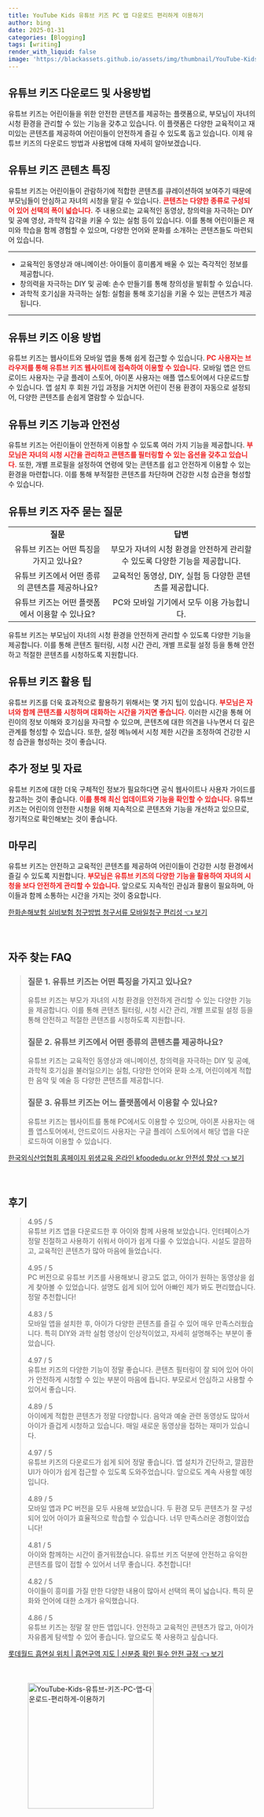 ```yaml
---
title: YouTube Kids 유튜브 키즈 PC 앱 다운로드 편리하게 이용하기
author: bing
date: 2025-01-31
categories: [Blogging]
tags: [writing]
render_with_liquid: false
image: 'https://blackassets.github.io/assets/img/thumbnail/YouTube-Kids-유튜브-키즈-PC-앱-다운로드-편리하게-이용하기.webp'
---
```



<h2 id='유튜브-키즈-다운로드-및-사용방법'>유튜브 키즈 다운로드 및 사용방법</h2>

<p>유튜브 키즈는 어린이들을 위한 안전한 콘텐츠를 제공하는 플랫폼으로, 부모님이 자녀의 시청 환경을 관리할 수 있는 기능을 갖추고 있습니다. 이 플랫폼은 다양한 교육적이고 재미있는 콘텐츠를 제공하여 어린이들이 안전하게 즐길 수 있도록 돕고 있습니다. 이제 유튜브 키즈의 다운로드 방법과 사용법에 대해 자세히 알아보겠습니다.</p>

<h2 id='유튜브-키즈-콘텐츠-특징'>유튜브 키즈 콘텐츠 특징</h2>

<p> 유튜브 키즈는 어린이들이 관람하기에 적합한 콘텐츠를 큐레이션하여 보여주기 때문에 부모님들이 안심하고 자녀의 시청을 맡길 수 있습니다. <b><span style="color: #ee2323;">콘텐츠는 다양한 종류로 구성되어 있어 선택의 폭이 넓습니다.</span></b> 주 내용으로는 교육적인 동영상, 창의력을 자극하는 DIY 및 공예 영상, 과학적 감각을 키울 수 있는 실험 등이 있습니다. 이를 통해 어린이들은 재미와 학습을 함께 경험할 수 있으며, 다양한 언어와 문화를 소개하는 콘텐츠들도 마련되어 있습니다.</p>

<hr />

<ul>
    <li>교육적인 동영상과 애니메이션: 아이들이 흥미롭게 배울 수 있는 즉각적인 정보를 제공합니다.</li>
    <li>창의력을 자극하는 DIY 및 공예: 손수 만들기를 통해 창의성을 발휘할 수 있습니다.</li>
    <li>과학적 호기심을 자극하는 실험: 실험을 통해 호기심을 키울 수 있는 콘텐츠가 제공됩니다.</li>
</ul>

<hr />

<h2 id='유튜브-키즈-이용-방법'>유튜브 키즈 이용 방법</h2>

<p>유튜브 키즈는 웹사이트와 모바일 앱을 통해 쉽게 접근할 수 있습니다. <b><span style="color: #ee2323;">PC 사용자는 브라우저를 통해 유튜브 키즈 웹사이트에 접속하여 이용할 수 있습니다.</span></b> 모바일 앱은 안드로이드 사용자는 구글 플레이 스토어, 아이폰 사용자는 애플 앱스토어에서 다운로드할 수 있습니다. 앱 설치 후 회원 가입 과정을 거치면 어린이 전용 환경이 자동으로 설정되어, 다양한 콘텐츠를 손쉽게 열람할 수 있습니다.</p>

<h2 id='유튜브-키즈-기능과-안전성'>유튜브 키즈 기능과 안전성</h2>

<p>유튜브 키즈는 어린이들이 안전하게 이용할 수 있도록 여러 가지 기능을 제공합니다. <b><span style="color: #ee2323;">부모님은 자녀의 시청 시간을 관리하고 콘텐츠를 필터링할 수 있는 옵션을 갖추고 있습니다.</span></b> 또한, 개별 프로필을 설정하여 연령에 맞는 콘텐츠를 쉽고 안전하게 이용할 수 있는 환경을 마련합니다. 이를 통해 부적절한 콘텐츠를 차단하며 건강한 시청 습관을 형성할 수 있습니다.</p>

<h2 id='유튜브-키즈-자주-묻는-질문'>유튜브 키즈 자주 묻는 질문</h2>

<table>
    <tr>
        <td style="text-align: center; height: 17px;"><b>질문</b></td>
        <td style="text-align: center; height: 17px;"><b>답변</b></td>
    </tr>
    <tr>
        <td style="text-align: center; height: 17px;">유튜브 키즈는 어떤 특징을 가지고 있나요?</td>
        <td style="text-align: center; height: 17px;">부모가 자녀의 시청 환경을 안전하게 관리할 수 있도록 다양한 기능을 제공합니다.</td>
    </tr>
    <tr>
        <td style="text-align: center; height: 17px;">유튜브 키즈에서 어떤 종류의 콘텐츠를 제공하나요?</td>
        <td style="text-align: center; height: 17px;">교육적인 동영상, DIY, 실험 등 다양한 콘텐츠를 제공합니다.</td>
    </tr>
    <tr>
        <td style="text-align: center; height: 17px;">유튜브 키즈는 어떤 플랫폼에서 이용할 수 있나요?</td>
        <td style="text-align: center; height: 17px;">PC와 모바일 기기에서 모두 이용 가능합니다.</td>
    </tr>
</table>

<p>유튜브 키즈는 부모님이 자녀의 시청 환경을 안전하게 관리할 수 있도록 다양한 기능을 제공합니다. 이를 통해 콘텐츠 필터링, 시청 시간 관리, 개별 프로필 설정 등을 통해 안전하고 적절한 콘텐츠를 시청하도록 지원합니다.</p>

<h2 id='유튜브-키즈-활용-팁'>유튜브 키즈 활용 팁</h2>

<p>유튜브 키즈를 더욱 효과적으로 활용하기 위해서는 몇 가지 팁이 있습니다. <b><span style="color: #ee2323;">부모님은 자녀와 함께 콘텐츠를 시청하며 대화하는 시간을 가지면 좋습니다.</span></b> 이러한 시간을 통해 어린이의 정보 이해와 호기심을 자극할 수 있으며, 콘텐츠에 대한 의견을 나누면서 더 깊은 관계를 형성할 수 있습니다. 또한, 설정 메뉴에서 시청 제한 시간을 조정하여 건강한 시청 습관을 형성하는 것이 좋습니다.</p>

<h2 id='추가-정보-및-자료'>추가 정보 및 자료</h2>

<p>유튜브 키즈에 대한 더욱 구체적인 정보가 필요하다면 공식 웹사이트나 사용자 가이드를 참고하는 것이 좋습니다. <b><span style="color: #ee2323;">이를 통해 최신 업데이트와 기능을 확인할 수 있습니다.</span></b> 유튜브 키즈는 어린이의 안전한 시청을 위해 지속적으로 콘텐츠와 기능을 개선하고 있으므로, 정기적으로 확인해보는 것이 좋습니다.</p>

<h2 id='마무리'>마무리</h2>

<p>유튜브 키즈는 안전하고 교육적인 콘텐츠를 제공하여 어린이들이 건강한 시청 환경에서 즐길 수 있도록 지원합니다. <b><span style="color: #ee2323;">부모님은 유튜브 키즈의 다양한 기능을 활용하여 자녀의 시청을 보다 안전하게 관리할 수 있습니다.</span></b> 앞으로도 지속적인 관심과 활용이 필요하며, 아이들과 함께 소통하는 시간을 가지는 것이 중요합니다.</p>


<p><a class="click-button" title="한화손해보험 실비보험 청구방법 청구서류 모바일청구 편리성" href="https://blackassets.github.io/posts/%ED%95%9C%ED%99%94%EC%86%90%ED%95%B4%EB%B3%B4%ED%97%98-%EC%8B%A4%EB%B9%84%EB%B3%B4%ED%97%98-%EC%B2%AD%EA%B5%AC%EB%B0%A9%EB%B2%95-%EC%B2%AD%EA%B5%AC%EC%84%9C%EB%A5%98-%EB%AA%A8%EB%B0%94%EC%9D%BC%EC%B2%AD%EA%B5%AC-%ED%8E%B8%EB%A6%AC%EC%84%B1/" rel="dofollow">한화손해보험 실비보험 청구방법 청구서류 모바일청구 편리성 👈 보기</a></p><br>
<h2 id='자주_찾는_FAQ'>자주 찾는 FAQ</h2>
<div itemscope="" itemtype="https://schema.org/FAQPage"> 
<blockquote> 
<div itemscope="" itemprop="mainEntity" itemtype="https://schema.org/Question"> 
<h3 itemprop="name">질문 1. 유튜브 키즈는 어떤 특징을 가지고 있나요?</h3> 
<div itemscope="" itemprop="acceptedAnswer" itemtype="https://schema.org/Answer"> 
<span itemprop="text"> 
<p>유튜브 키즈는 부모가 자녀의 시청 환경을 안전하게 관리할 수 있는 다양한 기능을 제공합니다. 이를 통해 콘텐츠 필터링, 시청 시간 관리, 개별 프로필 설정 등을 통해 안전하고 적절한 콘텐츠를 시청하도록 지원합니다.</p> 
</span> 
</div> 
</div> 
<div itemscope="" itemprop="mainEntity" itemtype="https://schema.org/Question"> 
<h3 itemprop="name">질문 2. 유튜브 키즈에서 어떤 종류의 콘텐츠를 제공하나요?</h3> 
<div itemscope="" itemprop="acceptedAnswer" itemtype="https://schema.org/Answer"> 
<span itemprop="text"> 
<p>유튜브 키즈는 교육적인 동영상과 애니메이션, 창의력을 자극하는 DIY 및 공예, 과학적 호기심을 불러일으키는 실험, 다양한 언어와 문화 소개, 어린이에게 적합한 음악 및 예술 등 다양한 콘텐츠를 제공합니다.</p> 
</span> 
</div> 
</div> 
<div itemscope="" itemprop="mainEntity" itemtype="https://schema.org/Question"> 
<h3 itemprop="name">질문 3. 유튜브 키즈는 어느 플랫폼에서 이용할 수 있나요?</h3> 
<div itemscope="" itemprop="acceptedAnswer" itemtype="https://schema.org/Answer"> 
<span itemprop="text"> 
<p>유튜브 키즈는 웹사이트를 통해 PC에서도 이용할 수 있으며, 아이폰 사용자는 애플 앱스토어에서, 안드로이드 사용자는 구글 플레이 스토어에서 해당 앱을 다운로드하여 이용할 수 있습니다.</p> 
</span> 
</div> 
</div> 
</blockquote> 
</div>
<p><a class="click-button" title="한국외식산업협회 홈페이지 위생교육 온라인 kfoodedu.or.kr 안전성 향상" href="https://blackassets.github.io/posts/%ED%95%9C%EA%B5%AD%EC%99%B8%EC%8B%9D%EC%82%B0%EC%97%85%ED%98%91%ED%9A%8C-%ED%99%88%ED%8E%98%EC%9D%B4%EC%A7%80-%EC%9C%84%EC%83%9D%EA%B5%90%EC%9C%A1-%EC%98%A8%EB%9D%BC%EC%9D%B8-kfoodedu.or.kr-%EC%95%88%EC%A0%84%EC%84%B1-%ED%96%A5%EC%83%81/" rel="dofollow">한국외식산업협회 홈페이지 위생교육 온라인 kfoodedu.or.kr 안전성 향상 👈 보기</a></p><br>
<h2 id='후기'>후기</h2>
<div itemscope itemtype="https://schema.org/Product">
  <blockquote>
  <div itemprop="review" itemscope itemtype="https://schema.org/Review">
      <div itemprop="reviewRating" itemscope itemtype="https://schema.org/Rating"> <span itemprop="ratingValue">4.95</span> / <span itemprop="bestRating">5</span> </div>
      <span itemprop="reviewBody">유튜브 키즈 앱을 다운로드한 후 아이와 함께 사용해 보았습니다. 인터페이스가 정말 친절하고 사용하기 쉬워서 아이가 쉽게 다룰 수 있었습니다. 시설도 깔끔하고, 교육적인 콘텐츠가 많아 마음에 들었습니다.</span>
  </div>
  <br>
  <div itemprop="review" itemscope itemtype="https://schema.org/Review">
      <div itemprop="reviewRating" itemscope itemtype="https://schema.org/Rating"> <span itemprop="ratingValue">4.95</span> / <span itemprop="bestRating">5</span> </div>
      <span itemprop="reviewBody">PC 버전으로 유튜브 키즈를 사용해보니 광고도 없고, 아이가 원하는 동영상을 쉽게 찾아볼 수 있었습니다. 설명도 쉽게 되어 있어 아빠인 제가 봐도 편리했습니다. 정말 추천합니다!</span>
  </div>
  <br>
  <div itemprop="review" itemscope itemtype="https://schema.org/Review">
      <div itemprop="reviewRating" itemscope itemtype="https://schema.org/Rating"> <span itemprop="ratingValue">4.83</span> / <span itemprop="bestRating">5</span> </div>
      <span itemprop="reviewBody">모바일 앱을 설치한 후, 아이가 다양한 콘텐츠를 즐길 수 있어 매우 만족스러웠습니다. 특히 DIY와 과학 실험 영상이 인상적이었고, 자세히 설명해주는 부분이 좋았습니다.</span>
  </div>
  <br>
  <div itemprop="review" itemscope itemtype="https://schema.org/Review">
      <div itemprop="reviewRating" itemscope itemtype="https://schema.org/Rating"> <span itemprop="ratingValue">4.97</span> / <span itemprop="bestRating">5</span> </div>
      <span itemprop="reviewBody">유튜브 키즈의 다양한 기능이 정말 좋습니다. 콘텐츠 필터링이 잘 되어 있어 아이가 안전하게 시청할 수 있는 부분이 마음에 듭니다. 부모로서 안심하고 사용할 수 있어서 좋습니다.</span>
  </div>
  <br>
  <div itemprop="review" itemscope itemtype="https://schema.org/Review">
      <div itemprop="reviewRating" itemscope itemtype="https://schema.org/Rating"> <span itemprop="ratingValue">4.89</span> / <span itemprop="bestRating">5</span> </div>
      <span itemprop="reviewBody">아이에게 적합한 콘텐츠가 정말 다양합니다. 음악과 예술 관련 동영상도 많아서 아이가 즐겁게 시청하고 있습니다. 매일 새로운 동영상을 접하는 재미가 있습니다.</span>
  </div>
  <br>
  <div itemprop="review" itemscope itemtype="https://schema.org/Review">
      <div itemprop="reviewRating" itemscope itemtype="https://schema.org/Rating"> <span itemprop="ratingValue">4.97</span> / <span itemprop="bestRating">5</span> </div>
      <span itemprop="reviewBody">유튜브 키즈의 다운로드가 쉽게 되어 정말 좋습니다. 앱 설치가 간단하고, 깔끔한 UI가 아이가 쉽게 접근할 수 있도록 도와주었습니다. 앞으로도 계속 사용할 예정입니다.</span>
  </div>
  <br>
  <div itemprop="review" itemscope itemtype="https://schema.org/Review">
      <div itemprop="reviewRating" itemscope itemtype="https://schema.org/Rating"> <span itemprop="ratingValue">4.89</span> / <span itemprop="bestRating">5</span> </div>
      <span itemprop="reviewBody">모바일 앱과 PC 버전을 모두 사용해 보았습니다. 두 환경 모두 콘텐츠가 잘 구성되어 있어 아이가 효율적으로 학습할 수 있습니다. 너무 만족스러운 경험이었습니다!</span>
  </div>
  <br>
  <div itemprop="review" itemscope itemtype="https://schema.org/Review">
      <div itemprop="reviewRating" itemscope itemtype="https://schema.org/Rating"> <span itemprop="ratingValue">4.81</span> / <span itemprop="bestRating">5</span> </div>
      <span itemprop="reviewBody">아이와 함께하는 시간이 즐거워졌습니다. 유튜브 키즈 덕분에 안전하고 유익한 콘텐츠를 많이 접할 수 있어서 너무 좋습니다. 추천합니다!</span>
  </div>
  <br>
  <div itemprop="review" itemscope itemtype="https://schema.org/Review">
      <div itemprop="reviewRating" itemscope itemtype="https://schema.org/Rating"> <span itemprop="ratingValue">4.82</span> / <span itemprop="bestRating">5</span> </div>
      <span itemprop="reviewBody">아이들이 흥미를 가질 만한 다양한 내용이 많아서 선택의 폭이 넓습니다. 특히 문화와 언어에 대한 소개가 유익했습니다.</span>
  </div>
  <br>
  <div itemprop="review" itemscope itemtype="https://schema.org/Review">
      <div itemprop="reviewRating" itemscope itemtype="https://schema.org/Rating"> <span itemprop="ratingValue">4.86</span> / <span itemprop="bestRating">5</span> </div>
      <span itemprop="reviewBody">유튜브 키즈는 정말 잘 만든 앱입니다. 안전하고 교육적인 콘텐츠가 많고, 아이가 자유롭게 탐색할 수 있어 좋습니다. 앞으로도 쭉 사용하고 싶습니다.</span>
  </div>
  </blockquote>
</div>
<p><a class="click-button" title="롯데월드 흡연실 위치 | 흡연구역 지도 | 신분증 확인 필수 안전 규정" href="https://blackassets.github.io/posts/%EB%A1%AF%EB%8D%B0%EC%9B%94%EB%93%9C-%ED%9D%A1%EC%97%B0%EC%8B%A4-%EC%9C%84%EC%B9%98-%ED%9D%A1%EC%97%B0%EA%B5%AC%EC%97%AD-%EC%A7%80%EB%8F%84-%EC%8B%A0%EB%B6%84%EC%A6%9D-%ED%99%95%EC%9D%B8-%ED%95%84%EC%88%98-%EC%95%88%EC%A0%84-%EA%B7%9C%EC%A0%95/" rel="dofollow">롯데월드 흡연실 위치 | 흡연구역 지도 | 신분증 확인 필수 안전 규정 👈 보기</a></p><br>
<figure class="image"><img src="https://blackassets.github.io/assets/img/thumbnail/YouTube-Kids-유튜브-키즈-PC-앱-다운로드-편리하게-이용하기.webp" alt="YouTube-Kids-유튜브-키즈-PC-앱-다운로드-편리하게-이용하기" width="256" height="256"></figure>